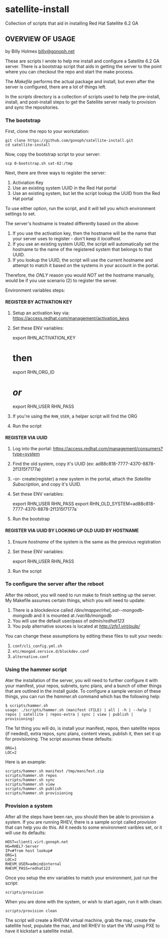 # satellite-install
Collection of scripts that aid in installing Red Hat Satellite 6.2 GA

## OVERVIEW OF USAGE
by Billy Holmes <billy@gonoph.net>

These are scripts I wrote to help me install and configure a Satellite 6.2 GA server. There is a bootstrap script that aids in getting the server to the point where you can checkout the repo and start the make process.

The *Makefile* performs the actual package and install, but even after the server is configured, there are a lot of things left.

In the *scripts* directory is a collection of scripts used to help the pre-install, install, and post-install steps to get the Satellite server ready to provision and sync the repositories.

### The bootstrap

First, clone the repo to your workstation:

    git clone https://github.com/gonoph/satellite-install.git
    cd satellite-install

Now, copy the bootstrap script to your server:

    scp 0-bootstrap.sh sat-62:/tmp

Next, there are three ways to register the server:

1. Activiation Key
2. Use an existing system UUID in the Red Hat portal
3. Use an existing system, but let the script lookup the UUID from the Red Hat portal

To use either option, run the script, and it will tell you which environment settings to set.

The server's hostname is treated differently based on the above:

1. If you use the activation key, then the hostname will be the name that your server uses to register - don't keep it *localhost*.
2. If you use an existing system UUID, the script will automatically set the hostname to the name of the registered system that belongs to that UUID.
3. If you lookup the UUID, the script will use the current hostname and attempt to match it based on the systems in your account in the portal.

Therefore, the *ONLY* reason you would *NOT* set the hostname manually, would be if you use scenario (2) to register the server.

Environment variables steps:

#### REGISTER BY ACTIVATION KEY

1. Setup an activation key via: <https://access.redhat.com/management/activation_keys>
2. Set these ENV variables:

    export RHN_ACTIVATION_KEY
    # then
    export RHN_ORG_ID
    # _or_
    export RHN_USER RHN_PASS

3. If you're using the `RHN_USER`, a helper script will find the ORG
4. Run the script

#### REGISTER VIA UUID
1. Log into the portal: <https://access.redhat.com/management/consumers?type=system>
2. Find the old system, copy it's UUID (ex: ad88c818-7777-4370-8878-2f1315f7177a)
3. -or- create(register) a new system in the portal, attach the *Satellite Subscription*, and copy it's UUID.
4. Set these ENV variables:

    export RHN_USER RHN_PASS
    export RHN_OLD_SYSTEM=ad88c818-7777-4370-8878-2f1315f7177a`

5. Run the bootstrap

#### REGISTER VIA UUID BY LOOKING UP OLD UUID BY HOSTNAME
1. Ensure *hostname* of the system is the same as the previous registration
2. Set these ENV variables:

    export RHN_USER RHN_PASS

3. Run the script

### To configure the server after the reboot

After the reboot, you will need to run make to finish setting up the server. My Makefile assumes certain things, which you will need to update:

1. There is a blockdevice called */dev/mapper/rhel_sat--mongodb-mongodb* and it is mounted at */var/lib/mongodb*
2. You will use the default user/pass of *admin/redhat123*
3. You pulp alternative sources is located at *http://zfs1.virt/pulp/*

You can change these assumptions by editing these files to suit your needs:

1. `conf/cli_config.yml.sh`
2. `etc/mongod.service.d/blockdev.conf`
3. `alternative.conf`

### Using the hammer script

Ater the installation of the server, you will need to further configure it with your manifest, your repos, subnets, sync plans, and a bunch of other things that are outlined in the install guide. To configure a sample version of these things, you can run the *hammer.sh* command which has the following help:

    $ scripts/hammer.sh
    usage: ./scripts/hammer.sh (manifest (FILE) | all | -h | --help | repos | satellite | repos-extra | sync | view | publish | provisioning)

The 1st thing you will do, is install your manifest, repos, then satellite repos (if needed), extra repos, sync plans, content views, publish it, then set it up for provisioning. The script assumes these defaults:

    ORG=1
    LOC=2

Here is an example:

    scripts/hammer.sh manifest /tmp/manifest.zip
    scripts/hammer.sh repos
    scripts/hammer.sh sync
    scripts/hammer.sh view
    scripts/hammer.sh publish
    scripts/hammer.sh provisioning

### Provision a system

After all the steps have been ran, you should then be able to provision a system. If you are running RHEV, there is a sample script called *provision* that can help you do this. All it needs to some environment varibles set, or it will use its defaults:

    HOST=client1.virt.gonoph.net
    HG=RHEL7-Server
    IP=#from host lookup#
    ORG=1
    LOC=2
    RHEVM_USER=admin@internal
    RHEVM_PASS=redhat123

Once you setup the env variables to match your environment, just run the script:

    scripts/provision

When you are done with the system, or wish to start again, run it with clean:

    scripts/provision clean

The script will create a RHEVM virtual machine, grab the mac, create the satellite host, populate the mac, and tell RHEV to start the VM using PXE to have it kickstart a satellite install.
